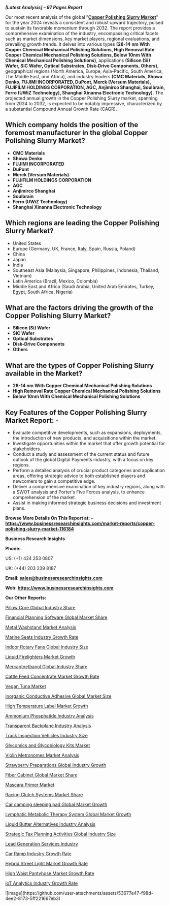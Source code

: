 <p><strong><em>[Latest Analysis] &ndash; 97 Pages Report</em></strong></p><p>Our most recent analysis of the global "<a href="https://www.businessresearchinsights.com/market-reports/copper-polishing-slurry-market-116184"><strong>Copper Polishing Slurry Market</strong></a>" for the year 2024 reveals a consistent and robust upward trajectory, poised to sustain its favorable momentum through 2032. The report provides a comprehensive examination of the industry, encompassing critical facets such as market dimensions, key market players, regional evaluations, and prevailing growth trends. It delves into various types <strong>(28-14 nm With Copper Chemical Mechanical Polishing Solutions, High Removal Rate Copper Chemical Mechanical Polishing Solutions, Below 10nm With Chemical Mechanical Polishing Solutions)</strong>, applications <strong>(Silicon (Si) Wafer, SiC Wafer, Optical Substrates, Disk-Drive Components, Others)</strong>, geographical regions (North America, Europe, Asia-Pacific, South America, The Middle East, and Africa), and industry leaders <strong>(CMC Materials, Showa Denko, FUJIMI INCORPORATED, DuPont, Merck (Versum Materials), FUJIFILM HOLDINGS CORPORATION, AGC, Anjimirco Shanghai, Soulbrain, Ferro (UWiZ Technology), Shanghai Xinanna Electronic Technology)</strong>. The projected annual growth in the Copper Polishing Slurry market, spanning from 2024 to 2032, is expected to be notably impressive, characterized by a substantial Compound Annual Growth Rate (CAGR).</p><h2><strong>Which company holds the position of the foremost manufacturer in the global Copper Polishing Slurry Market?</strong></h2><p><strong><ul><li>CMC Materials<li>Showa Denko<li>FUJIMI INCORPORATED<li>DuPont<li>Merck (Versum Materials)<li>FUJIFILM HOLDINGS CORPORATION<li>AGC<li>Anjimirco Shanghai<li>Soulbrain<li>Ferro (UWiZ Technology)<li>Shanghai Xinanna Electronic Technology</ul></strong></p><h2><strong>Which regions are leading the Copper Polishing Slurry Market?</strong></h2><ul><li>United States</li><li>Europe (Germany, UK, France, Italy, Spain, Russia, Poland)</li><li>China</li><li>Japan</li><li>India</li><li>Southeast Asia (Malaysia, Singapore, Philippines, Indonesia, Thailand, Vietnam)</li><li>Latin America (Brazil, Mexico, Colombia)</li><li>Middle East and Africa (Saudi Arabia, United Arab Emirates, Turkey, Egypt, South Africa, Nigeria)</li></ul><h2><strong>What are the factors driving the growth of the Copper Polishing Slurry Market?</strong></h2><p><strong><ul><li>Silicon (Si) Wafer<li>SiC Wafer<li>Optical Substrates<li>Disk-Drive Components<li>Others</ul></strong></p><h2><strong>What are the types of Copper Polishing Slurry available in the Market?</strong></h2><p><strong><ul><li>28-14 nm With Copper Chemical Mechanical Polishing Solutions<li>High Removal Rate Copper Chemical Mechanical Polishing Solutions<li>Below 10nm With Chemical Mechanical Polishing Solutions</ul></strong></p><h2><strong>Key Features of the Copper Polishing Slurry Market Report: -</strong></h2><ul><li>Evaluate competitive developments, such as expansions, deployments, the introduction of new products, and acquisitions within the market.</li><li>Investigate opportunities within the market that offer growth potential for stakeholders.</li><li>Conduct a study and assessment of the current status and future outlook of the global Digital Payments industry, with a focus on key regions.</li><li>Perform a detailed analysis of crucial product categories and application areas, offering strategic advice to both established players and newcomers to gain a competitive edge.</li><li>Deliver a comprehensive examination of key industry regions, along with a SWOT analysis and Porter's Five Forces analysis, to enhance comprehension of the market.</li><li>Assist in making informed strategic business decisions and investment plans.</li></ul><p><strong>Browse More Details On This Report at: - <a href="https://www.businessresearchinsights.com/market-reports/copper-polishing-slurry-market-116184">https://www.businessresearchinsights.com/market-reports/copper-polishing-slurry-market-116184</a></strong></p><p><strong>Business Research Insights</strong></p><p><strong>Phone:</strong></p><p>US: (+1) 424 253 0807</p><p>UK: (+44) 203 239 8187</p><p><strong>Email: <a href="mailto:sales@businessresearchinsights.com">sales@businessresearchinsights.com</a></strong></p><p><strong>Web: <a href="https://www.businessresearchinsights.com">https://www.businessresearchinsights.com</a></strong></p><p><strong>Our Other Reports:</strong></p><p><a href="https://www.businessresearchinsights.com/market-reports/pillow-core-market-116609">Pillow Core Global Industry Share</a></p><p><a href="https://www.businessresearchinsights.com/market-reports/financial-planning-software-market-117369">Financial Planning Software Global Market Share</a></p><p><a href="https://www.businessresearchinsights.com/market-reports/metal-washstand-market-116198">Metal Washstand Market Analysis</a></p><p><a href="https://www.businessresearchinsights.com/market-reports/marine-seats-market-114911">Marine Seats Industry Growth Rate</a></p><p><a href="https://www.businessresearchinsights.com/market-reports/indoor-rotary-fans-market-115191">Indoor Rotary Fans Global Industry Size</a></p><p><a href="https://www.businessresearchinsights.com/market-reports/liquid-firelighters-market-116037">Liquid Firelighters Market Growth</a></p><p><a href="https://www.businessresearchinsights.com/market-reports/mercaptoethanol-market-115462">Mercaptoethanol Global Industry Share</a></p><p><a href="https://www.businessresearchinsights.com/market-reports/cattle-feed-concentrate-market-116401">Cattle Feed Concentrate Market Growth Rate</a></p><p><a href="https://www.businessresearchinsights.com/market-reports/vegan-tuna-market-115233">Vegan Tuna Market</a></p><p><a href="https://www.businessresearchinsights.com/market-reports/inorganic-conductive-adhesive-market-115436">Inorganic Conductive Adhesive Global Market Size</a></p><p><a href="https://www.businessresearchinsights.com/market-reports/high-temperature-label-market-115513">High Temperature Label Market Growth</a></p><p><a href="https://www.businessresearchinsights.com/market-reports/ammonium-phosphatide-market-115745">Ammonium Phosphatide Industry Analysis</a></p><p><a href="https://www.businessresearchinsights.com/market-reports/transparent-backplane-market-116697">Transparent Backplane Industry Analysis</a></p><p><a href="https://www.businessresearchinsights.com/market-reports/track-inspection-vehicles-market-114916">Track Inspection Vehicles Industry Size</a></p><p><a href="https://www.businessresearchinsights.com/market-reports/glycomics-and-glycobiology-kits-market-114868">Glycomics and Glycobiology Kits Market</a></p><p><a href="https://www.businessresearchinsights.com/market-reports/violin-metronomes-market-114932">Violin Metronomes Market Analysis</a></p><p><a href="https://www.businessresearchinsights.com/market-reports/strawberry-preparations-market-116892">Strawberry Preparations Global Industry Growth</a></p><p><a href="https://www.businessresearchinsights.com/market-reports/fiber-cabinet-market-115541">Fiber Cabinet Global Market Share</a></p><p><a href="https://www.businessresearchinsights.com/market-reports/cermet-potentiometer-market-116534">Mascara Primer Market</a></p><p><a href="https://www.businessresearchinsights.com/market-reports/racing-clutch-systems-market-116275">Racing Clutch Systems Market Share</a></p><p><a href="https://www.businessresearchinsights.com/market-reports/car-camping-sleeping-pad-market-115650">Car camping sleeping pad Global Market Growth</a></p><p><a href="https://www.businessresearchinsights.com/market-reports/lymphatic-metabolic-therapy-system-market-114889">Lymphatic Metabolic Therapy System Global Market Growth</a></p><p><a href="https://www.businessresearchinsights.com/market-reports/liquid-butter-alternatives-market-116715">Liquid Butter Alternatives Industry Analysis</a></p><p><a href="https://www.businessresearchinsights.com/market-reports/strategic-tax-planning-activities-market-117019">Strategic Tax Planning Activities Global Industry Size</a></p><p><a href="https://www.businessresearchinsights.com/market-reports/lead-generation-services-market-115781">Lead Generation Services Industry</a></p><p><a href="https://www.businessresearchinsights.com/market-reports/car-ramp-market-116652">Car Ramp Industry Growth Rate</a></p><p><a href="https://www.businessresearchinsights.com/market-reports/hybrid-street-light-market-115969">Hybrid Street Light Market Growth Rate</a></p><p><a href="https://www.businessresearchinsights.com/market-reports/high-waist-pantyhose-market-115604">High Waist Pantyhose Market Growth Rate</a></p><p><a href="https://www.businessresearchinsights.com/market-reports/iot-analytics-market-117320">IoT Analytics Industry Growth Rate</a></p>
![image](https://github.com/user-attachments/assets/53677e47-f98d-4ee2-8173-5ff221667eb3)
